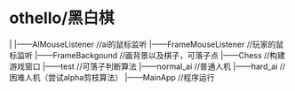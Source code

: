 # othello/黑白棋
|
|——AIMouseListener  //ai的鼠标监听
|——FrameMouseListener  //玩家的鼠标监听
|——FrameBackgound   //画背景以及棋子，可落子点
|——Chess  //构建游戏窗口
|——test   //可落子判断算法
|——normal_ai  //普通人机
|——hard_ai  //困难人机（尝试alpha剪枝算法）
|——MainApp  //程序运行